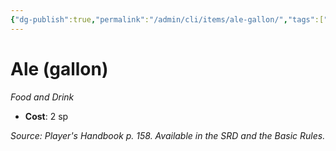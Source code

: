 ```yaml
---
{"dg-publish":true,"permalink":"/admin/cli/items/ale-gallon/","tags":["compendium/src/5e/phb","item/gear/food-and-drink"],"updated":"2025-01-11T15:32:14.399+00:00"}
---
```


# Ale (gallon)
*Food and Drink*  

- **Cost**: 2 sp

*Source: Player's Handbook p. 158. Available in the SRD and the Basic Rules.*